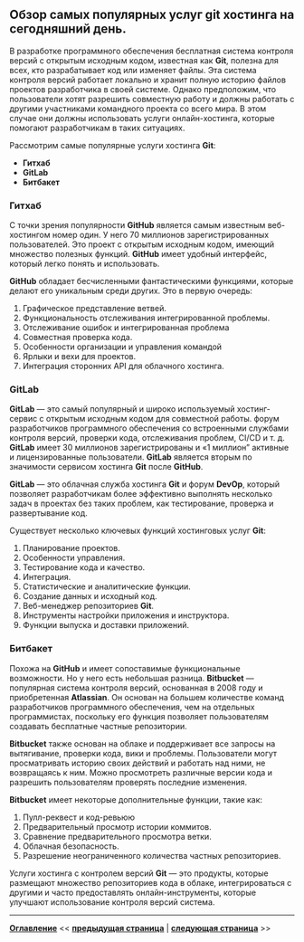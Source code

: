 ## Обзор самых популярных услуг git хостинга на сегодняшний день.

В разработке программного обеспечения бесплатная система контроля версий с открытым исходным кодом, известная как **Git**, полезна для всех, кто разрабатывает код или изменяет файлы. Эта система контроля версий работает локально и хранит полную историю файлов проектов разработчика в своей системе. Однако предположим, что пользователи хотят разрешить совместную работу и должны работать с другими участниками командного проекта со всего мира. В этом случае они должны использовать услуги онлайн-хостинга, которые помогают разработчикам в таких ситуациях.

Рассмотрим самые популярные услуги хостинга **Git**:

+ **Гитхаб**
+ **GitLab**
+ **Битбакет**

### Гитхаб

С точки зрения популярности **GitHub** является самым известным веб-хостингом номер один. У него 70 миллионов зарегистрированных пользователей. Это проект с открытым исходным кодом, имеющий множество полезных функций. **GitHub** имеет удобный интерфейс, который легко понять и использовать.

**GitHub** обладает бесчисленными фантастическими функциями, которые делают его уникальным среди других. Это в первую очередь:

1. Графическое представление ветвей.
2. Функциональность отслеживания интегрированной проблемы.
3. Отслеживание ошибок и интегрированная проблема
4. Совместная проверка кода.
5. Особенности организации и управления командой
6. Ярлыки и вехи для проектов.
7. Интеграция сторонних API для облачного хостинга.

### GitLab

**GitLab** — это самый популярный и широко используемый хостинг-сервис с открытым исходным кодом для совместной работы. форум разработчиков программного обеспечения со встроенными службами контроля версий, проверки кода, отслеживания проблем, CI/CD и т. д. **GitLab** имеет 30 миллионов зарегистрированы и «1 миллион” активные и лицензированные пользователи. **GitLab** является вторым по значимости сервисом хостинга **Git** после **GitHub**.

**GitLab** — это облачная служба хостинга **Git** и форум **DevOp**, который позволяет разработчикам более эффективно выполнять несколько задач в проектах без таких проблем, как тестирование, проверка и развертывание код.

Существует несколько ключевых функций хостинговых услуг **Git**:

1. Планирование проектов.
2. Особенности управления.
3. Тестирование кода и качество.
4. Интеграция.
5. Статистические и аналитические функции.
6. Создание данных и исходный код.
7. Веб-менеджер репозиториев **Git**.
8. Инструменты настройки приложения и инструктора.
9. Функции выпуска и доставки приложений.

### Битбакет

Похожа на **GitHub** и имеет сопоставимые функциональные возможности. Но у него есть небольшая разница. **Bitbucket** — популярная система контроля версий, основанная в 2008 году и приобретенная **Atlassian**. Он основан на большем количестве команд разработчиков программного обеспечения, чем на отдельных программистах, поскольку его функция позволяет пользователям создавать бесплатные частные репозитории.

**Bitbucket** также основан на облаке и поддерживает все запросы на вытягивание, проверки кода, вики и проблемы. Пользователи могут просматривать историю своих действий и работать над ними, не возвращаясь к ним. Можно просмотреть различные версии кода и разрешить пользователям проверять последние изменения.

**Bitbucket** имеет некоторые дополнительные функции, такие как:

1. Пулл-реквест и код-ревьюю
2. Предварительный просмотр истории коммитов.
3. Сравнение предварительного просмотра ветки.
4. Облачная безопасность.
5. Разрешение неограниченного количества частных репозиториев.

Услуги хостинга с контролем версий **Git** — это продукты, которые размещают множество репозиториев кода в облаке, интегрироваться с другими и часто предоставлять онлайн-инструменты, которые улучшают использование контроля версий система. 

---
**[Оглавление](./readme.md)**  << **[предыдущая страница](./history-of-git.md)**  |  **[следующая страница](./installing-git.md)** >>